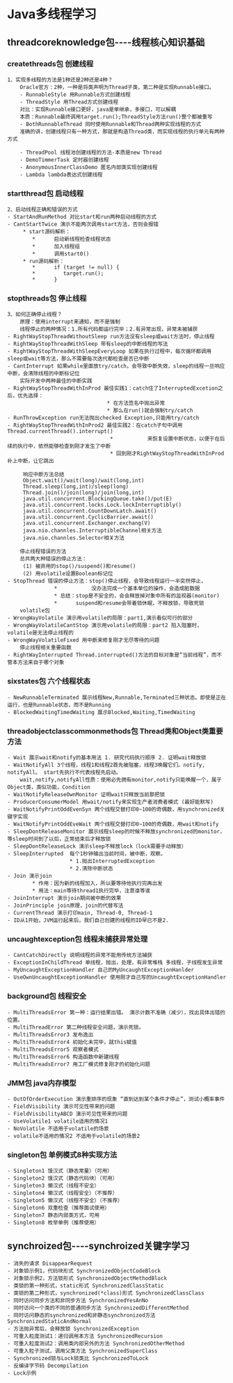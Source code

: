 # Java多线程学习
## threadcoreknowledge包----线程核心知识基础
### createthreads包 创建线程
    1、实现多线程的方法是1种还是2种还是4种？
        Oracle官方：2种，一种是将类声明为Thread子类，第二种是实现Runnable接口。
        - RunnableStyle 用Runnable方式创建线程
        - ThreadStyle 用Thread方式创建线程
        对比：实现Runnable接口更好，java是单继承，多接口，可以解耦
        本质：Runnable最终调用target.run();ThreadStyle方法run()整个都被重写
        - BothRunnableThread 同时使用Runnable和Thread两种实现线程的方式
        准确的讲，创建线程只有一种方式，那就是构造Thread类，而实现线程的执行单元有两种方式
        
        - ThreadPool 线程池创建线程的方法-本质是new Thread
        - DemoTimmerTask 定时器创建线程
        - AnonymousInnerClassDemo 匿名内部类实现创建线程
        - Lambda lambda表达式创建线程

### startthread包 启动线程
    2、启动线程正确和错误的方式
    - StartAndRunMethod 对比start和run两种启动线程的方式
    - CantStartTwice 演示不能两次调用start方法，否则会报错
         * start源码解析：
            *      启动新线程检查线程状态
            *      加入线程组
            *      调用start0()
         * run源码解析：
            *      if (target != null) {
            *         target.run();
            *      }
### stopthreads包 停止线程
    3、如何正确停止线程？
        原理：使用interrupt来通知，而不是强制
        线程停止的两种情况：1.所有代码都运行完毕；2.有异常出现，异常未被捕获
    - RightWayStopThreadWithoutSleep run方法没有sleep或wait方法时，停止线程
    - RightWayStopThreadWithSleep 带有sleep的中断线程的写法
    - RightWayStopThreadWithSleepEveryLoop 如果在执行过程中，每次循环都调用sleep或wait等方法，那么不需要每次迭代都检查是否已中断
    - CantInterrupt 如果while里面放try/catch，会导致中断失效，sleep的线程一旦响应中断，会清除线程的中断标记位
        实际开发中两种最佳的中断实践
    - RightWayStopThreadWithInProd 最佳实践1：catch住了InterruptedExcetion之后，优先选择：
                                    * 在方法签名中抛出异常
                                    * 那么在run()就会强制try/catch
    - RunThrowException run无法抛出checked Exception,只能用try/catch
    - RightWayStopThreadWithInProd2 最佳实践2：在catch子句中调用Thread.currentThread().interrupt()
                                     *           来恢复设置中断状态，以便于在后续的执行中，依然能够检查到刚才发生了中断
                                     * 回到刚才RightWayStopThreadWithInProd补上中断，让它跳出
                                     
         响应中断方法总结
         Object.wait()/wait(long)/wait(long,int)
         Thread.sleep(long,int)/sleep(long)
         Thread.join()/join(long)/join(long,int)
         java.util.concurrent.BlockingQueue.take()/put(E)
         java.util.concurrent.locks.Lock.lockInterruptibly()
         java.util.concurrent.CountDownLatch.await()
         java.util.concurrent.CyclicBarrier.await()
         java.util.concurrent.Exchanger.exchang(V)
         java.nio.channles.InterruptibleChannel相关方法
         java.nio.channles.Selector相关方法
         
        停止线程错误的方法
        总共两大种错误的停止方法：
         (1) 被弃用的stop()/suspend()和resume()
         (2) 用volatile设置Boolean标记位
    - StopThread 错误的停止方法：stop()停止线程，会导致线程运行一半突然停止，
                   *           没办法完成一个基本单位的操作，会造成脏数据
                   * 总结：stop是不安全的，会会释放掉对象中所有的监视器(monitor)
                   *      suspend和resume会带着锁休眠，不释放锁，导致死锁
        volatile包
    - WrongWayVolatile 演示用volatile的局限：part1,演示看似可行的部分
    - WrongWayVolatileCantStop 演示用volatile的局限：part2 陷入阻塞时，volatile是无法停止线程的
    - WrongWayVolatileFixed 用中断来修复刚才无尽等待的问题
        停止线程相关重要函数
    - RightWayInterrupted Thread.interrupted()方法的目标对象是“当前线程”，而不管本方法来自于哪个对象
### sixstates包 六个线程状态
    - NewRunnableTerminated 展示线程New,Runnable,Terminated三种状态。即使是正在运行，也是Runnable状态，而不是Running
    - BlockedWaitingTimedWaiting 展示Blocked,Waiting,TimedWaiting
### threadobjectclasscommonmethods包 Thread类和Object类重要方法
    - Wait 展示wait和notify的基本用法 1. 研究代码执行顺序 2. 证明wait释放锁
    - WaitNotifyAll 3个线程，线程1和线程2首先被阻塞，线程3唤醒它们。notify, notifyAll。 start先执行不代表线程先启动。
        wait,notify,notifyAll性质：使用必先拥有monitor,notify只能唤醒一个，属于Object类，类似功能，Condition
    - WaitNotifyReleaseOwnMonitor 证明wait只释放当前那把锁
    - ProducerConsumerModel 用wait/notify来实现生产者消费者模式 (最好能默写)
    - WaitNotifyPrintOddEvenSyn 两个线程交替打印0~100的奇偶数，用synchronized关键字实现
    - WaitNotifyPrintOddEveWait 两个线程交替打印0~100的奇偶数，用wait和notify
    - SleepDontReleaseMonitor 展示线程sleep的时候不释放synchronized的monitor，等sleep时间到了以后，正常结束后才释放锁
    - SleepDontReleaseLock 演示sleep不释放lock（lock需要手动释放）
    - SleepInterrupted  每个1秒钟输出当前时间，被中断，观察。 
                        * 1.抛出InterruptedException
                        * 2.清除中断状态
    - Join 演示join
            * 作用：因为新的线程加入，所以要等待他执行完再出发
            * 用法：main等待thread1执行完毕，注意谁等谁
    - JoinInterrupt 演示join期间被中断的效果
    - JoinPrinciple join原理，join的代替写法
    - CurrentThread 演示打印main, Thread-0, Thread-1
    - ID从1开始，JVM运行起来后，我们自己创建的线程的ID早已不是2.
### uncaughtexception包 线程未捕获异常处理
    - CantCatchDirectly 说明线程的异常不能用传统方法捕获
    - ExceptionInChildThread 单线程，抛出，处理，有异常堆栈 多线程，子线程发生异常
    - MyUncaughtExceptionHandler 自己的MyUncaughtExceptionHanlder
    - UseOwnUncaughtExceptionHandler 使用刚才自己写的UncaughtExceptionHandler
    
### background包 线程安全
    - MultiThreadsError 第一种：运行结果出错。 演示计数不准确（减少），找出具体出错的位置。
    - MultiThreadError 第二种线程安全问题，演示死锁。
    - MultiThreadsError3 发布逸出
    - MultiThreadsError4 初始化未完毕，就this赋值
    - MultiThreadsError5 观察者模式
    - MultiThreadsError6 构造函数中新建线程
    - MultiThreadsError7 用工厂模式修复刚才的初始化问题
    
### JMM包 java内存模型
    - OutOfOrderExecution 演示重排序的现象 “直到达到某个条件才停止”，测试小概率事件
    - FieldVisibility 演示可见性带来的问题
    - FieldVisibilityABCD 演示可见性带来的问题
    - UseVolatile1 volatile适用的情况1
    - NoVolatile 不适用于volatile的场景
    - volatile不适用的情况2 不适用于volatile的场景2
### singleton包 单例模式8种实现方法
    - Singleton1 饿汉式（静态常量）（可用）
    - Singleton2 饿汉式（静态代码块）（可用）
    - Singleton3 懒汉式（线程不安全）
    - Singleton4 懒汉式（线程安全）（不推荐）
    - Singleton5 懒汉式（线程不安全）（不推荐）
    - Singleton6 双重检查（推荐面试使用）
    - Singleton7 静态内部类方式，可用
    - Singleton8 枚举单例（推荐使用）
    
## synchroized包----synchroized关键字学习
    - 消失的请求 DisappearRequest
    - 对象锁示例1，代码块形式 SynchronizedObjectCodeBlock
    - 对象锁示例2，方法锁形式 SynchronizedObjectMethodBlock
    - 类锁的第一种形式，static形式 SynchronizedClassStatic
    - 类锁的第二种形式，synchronized(*class)形式 SynchronizedClassClass
    - 同时访问同步方法和非同步方法 SynchronizedYesAnNo
    - 同时访问一个类的不同的普通同步方法 SynchronizedDifferentMethod
    - 同时访问静态的synchronized和非静态synchronized方法 SynchronizedStaticAndNormal
    - 方法抛异常后，会释放锁 SynchronizedException
    - 可重入粒度测试1：递归调用本方法 SynchronizedRecursion
    - 可重入粒度测试2：调用类内部另外的方法 SynchronizedOtherMethod
    - 可重入粒子测试，调用父类方法 SynchronizedSuperClass
    - Synchronized锁与Lock锁类比 SynchronizedToLock
    - 反编译字节码 Decompilation
    - Lock示例
    








